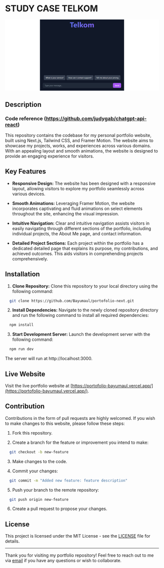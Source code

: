 # STUDY CASE TELKOM

![Portfolio Website Screenshot](client/public/bg.jpg)

## Description
### Code reference (https://github.com/judygab/chatgpt-api-react)
This repository contains the codebase for my personal portfolio website, built using Next.js, Tailwind CSS, and Framer Motion. The website aims to showcase my projects, works, and experiences across various domains. With an appealing layout and smooth animations, the website is designed to provide an engaging experience for visitors.

## Key Features

- **Responsive Design:** The website has been designed with a responsive layout, allowing visitors to explore my portfolio seamlessly across various devices.

- **Smooth Animations:** Leveraging Framer Motion, the website incorporates captivating and fluid animations on select elements throughout the site, enhancing the visual impression.

- **Intuitive Navigation:** Clear and intuitive navigation assists visitors in easily navigating through different sections of the portfolio, including individual projects, the About Me page, and contact information.

- **Detailed Project Sections:** Each project within the portfolio has a dedicated detailed page that explains its purpose, my contributions, and achieved outcomes. This aids visitors in comprehending projects comprehensively.

## Installation

1. **Clone Repository:** Clone this repository to your local directory using the following command:

```bash
  git clone https://github.com/Bayumaul/portofolio-next.git
```

2. **Install Dependencies:** Navigate to the newly cloned repository directory and run the following command to install all required dependencies:

```bash
  npm install
```

3. **Start Development Server:** Launch the development server with the following command:

```bash
  npm run dev
```

The server will run at http://localhost:3000.

## Live Website

Visit the live portfolio website at [https://portofolio-bayumaul.vercel.app/](https://portofolio-bayumaul.vercel.app/).

## Contribution

Contributions in the form of pull requests are highly welcomed. If you wish to make changes to this website, please follow these steps:

1. Fork this repository.

2. Create a branch for the feature or improvement you intend to make:

```bash
  git checkout -b new-feature
```

3. Make changes to the code.

4. Commit your changes:

```bash
  git commit -m "Added new feature: feature description"
```

5. Push your branch to the remote repository:

```bash
  git push origin new-feature
```

6. Create a pull request to propose your changes.

## License

This project is licensed under the MIT License - see the [LICENSE](LICENSE) file for details.

---

Thank you for visiting my portfolio repository! Feel free to reach out to me via [email](mailto:bayu.maulanaikhsan123@gmail.com) if you have any questions or wish to collaborate.

